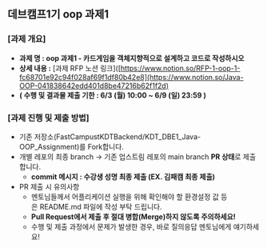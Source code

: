 ## 데브캠프1기 oop 과제1
### [과제 개요] 
- **과제 명 : oop 과제1 - 카드게임을 객체지향적으로 설계하고 코드로 작성하시오**
- **상세 내용 :** [과제 RFP 노션 링크]([https://www.notion.so/RFP-1-oop-1-fc68701e92c94f028af69f1df80b42e8](https://www.notion.so/Java-OOP-041838642edd401d8be47216b62f1f2d)
- **( 수행 및 결과물 제출 기한 : 6/3 (월) 10:00 ~ 6/9 (일) 23:59 )**


### [과제 진행 및 제출 방법]
- 기존 저장소(FastCampustKDTBackend/KDT_DBE1_Java-OOP_Assignment)를 Fork합니다.
- 개별 레포의 최종 branch → 기존 업스트림 레포의 main branch **PR 상태**로 제출합니다.
    - **commit 메시지 : 수강생 성명 최종 제출 (EX. 김패캠 최종 제출)**
- PR 제출 시 유의사항
    - 멘토님들께서 어플리케이션 실행을 위해 확인해야 할 환경설정 값 등은 README.md 파일에 작성 부탁 드립니다.
    - **Pull Request에서 제출 후 절대 병합(Merge)하지 않도록 주의하세요!**
    - 수행 및 제출 과정에서 문제가 발생한 경우, 바로 질의응답 멘토님에게 얘기하세요!
